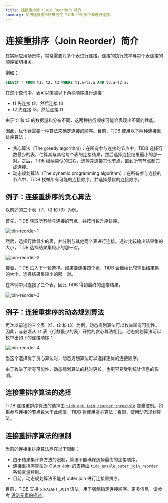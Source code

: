 ```yaml
---
title: 连接重排序（Join Reorder）简介
summary: 使用连接重排序算法在 TiDB 中对多个表进行连接。
---
```


# 连接重排序（Join Reorder）简介

在实际应用场景中，常常需要对多个表进行连接。连接的执行效率与每个表连接的顺序密切相关。

例如：

```sql
SELECT * FROM t1, t2, t3 WHERE t1.a=t2.a AND t3.a=t2.a;
```

在这个查询中，表可以按照以下两种顺序进行连接：

- t1 先连接 t2，然后连接 t3
- t2 先连接 t3，然后连接 t1

由于 t1 和 t3 的数据量和分布不同，这两种执行顺序可能会表现出不同的性能。

因此，优化器需要一种算法来确定连接的顺序。目前，TiDB 使用以下两种连接重排序算法：

- 贪心算法（The greedy algorithm）：在所有参与连接的节点中，TiDB 选择行数最少的表，估算其与其他每个表的连接结果，然后选择连接结果最小的那一对。之后，TiDB 继续类似的过程，选择并连接其他节点，直到所有节点都完成连接。
- 动态规划算法（The dynamic programming algorithm）：在所有参与连接的节点中，TiDB 枚举所有可能的连接顺序，并选择最优的连接顺序。

## 例子：连接重排序的贪心算法

以前述的三个表（t1、t2 和 t3）为例。

首先，TiDB 获取所有参与连接的节点，并按行数升序排序。

![join-reorder-1](/media/join-reorder-1.png)

然后，选择行数最少的表，并分别与其他两个表进行连接。通过比较输出结果集的大小，TiDB 选择结果集较小的那一对。

![join-reorder-2](/media/join-reorder-2.png)

接着，TiDB 进入下一轮选择。如果要连接四个表，TiDB 会继续比较输出结果集的大小，选择结果集较小的那一对。

在本例中只连接了三个表，因此 TiDB 得到最终的连接结果。

![join-reorder-3](/media/join-reorder-3.png)

## 例子：连接重排序的动态规划算法

再次以前述的三个表（t1、t2 和 t3）为例，动态规划算法可以枚举所有可能性。因此，与必须从 `t1` 表（行数最少的表）开始的贪心算法相比，动态规划算法可以枚举出如下的连接顺序：

![join-reorder-4](/media/join-reorder-4.png)

当这个选择优于贪心算法时，动态规划算法可以选择更优的连接顺序。

由于枚举了所有可能性，动态规划算法的耗时更长，也更容易受到统计信息的影响。

## 连接重排序算法的选择

TiDB 连接重排序算法的选择由 [`tidb_opt_join_reorder_threshold`](/system-variables.md#tidb_opt_join_reorder_threshold) 变量控制。如果参与连接的节点数大于此阈值，TiDB 将使用贪心算法；否则，使用动态规划算法。

## 连接重排序算法的限制

当前的连接重排序算法存在以下限制：

- 由于结果集计算方法的限制，算法不能确保选择最优的连接顺序。
- 连接重排序算法对 Outer Join 的支持由 [`tidb_enable_outer_join_reorder`](/system-variables.md#tidb_enable_outer_join_reorder-new-in-v610) 系统变量控制。
- 目前，动态规划算法不能对 outer join 进行连接重排序。

目前，TiDB 支持 `STRAIGHT_JOIN` 语法，用于强制指定连接顺序。更多信息，请参考 [语法元素的描述](/sql-statements/sql-statement-select.md#description-of-the-syntax-elements)。